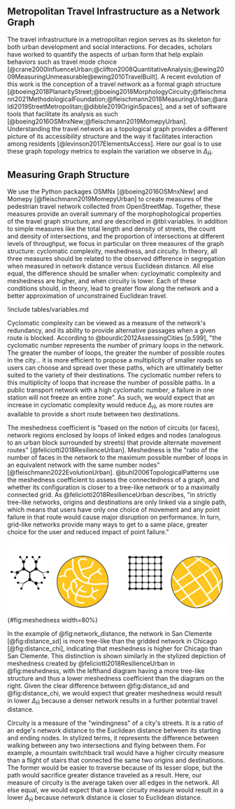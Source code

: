 ## Metropolitan Travel Infrastructure as a Network Graph

The travel infrastructure in a metropolitan region serves as its skeleton for both urban development
and social interactions. For decades, scholars have worked to quantify the aspects of urban form
that help explain behaviors such as travel mode choice
[@crane2000InfluenceUrban;@clifton2008QuantitativeAnalysis;@ewing2009MeasuringUnmeasurable@ewing2010TravelBuilt].
A recent evolution of this work is the conception of a travel network as a formal graph structure
[@boeing2018PlanarityStreet;@boeing2018MorphologyCircuity;@fleischmann2021MethodologicalFoundation;@fleischmann2018MeasuringUrban;@araldi2019StreetMetropolitan;@dibble2019OriginSpaces],
and a set of software tools that facilitate its analysis as such
[@boeing2016OSMnxNew;@fleischmann2019MomepyUrban]. Understanding the travel network as a topological
graph provides a different picture of its accessibility structure and the way it facilitates
interaction among residents [@levinson2017ElementsAccess]. Here our goal is to use these graph
topology metrics to explain the variation we observe in $\Delta_{\tilde{H}}$.

## Measuring Graph Structure

We use the Python packages OSMNx [@boeing2016OSMnxNew] and Momepy [@fleischmann2019MomepyUrban] to
create measures of the pedestrian travel network collected from OpenStreetMap. Together, these
measures provide an overall summary of the morphophological properties of the travel graph
structure, and are described in @tbl:variables. In addition to simple measures like the total length
and density of streets, the count and density of intersections, and the proportion of intersections
at different levels of throughput, we focus in particular on three measures of the graph structure:
cyclomatic complexity, meshedness, and circuity. In theory, all three measures should be related to
the observed difference in segregation when measured in network distance versus Euclidean distance.
All else equal, the difference should be smaller when: cycloymatic complexity and meshedness are
higher, and when circuity is lower. Each of these conditions should, in theory, lead to greater flow
along the network and a better approximation of unconstrained Euclidean travel.

<!-- 
To modify this table, edit the contents of data/network_variables.csv
then, generate the latex by running notebooks/model_difference.ipynb
-->

!include tables/variables.md

Cyclomatic complexity can be viewed as a measure of the network's redundancy, and its ability to
provide alternative passages when a given route is blocked. According to @bourdic2012AssessingCities
[p.599], "the cyclomatic number represents the number of primary loops in the network. The greater
the number of loops, the greater the number of possible routes in the city... it is more efficient
to propose a multiplicity of smaller roads so users can choose and spread over these paths, which
are ultimately better suited to the variety of their destinations. The cyclomatic number refers to
this multiplicity of loops that increase the number of possible paths. In a public transport network
with a high cyclomatic number, a failure in one station will not freeze an entire zone". As such, we
would expect that an increase in cyclomatic complexity would reduce $\Delta_{\tilde{H}}$, as more
routes are available to provide a short route between two destinations.

The meshedness coefficient is "based on the notion of circuits (or faces), network regions enclosed
by loops of linked edges and nodes (analogous to an urban block surrounded by streets) that provide
alternate movement routes" [@feliciotti2018ResilienceUrban]. Meshedness is the "ratio of the number
of faces in the network to the maximum possible number of loops in an equivalent network with the
same number nodes" [@fleischmann2022EvolutionUrban]. @buhl2006TopologicalPatterns use the meshedness
coefficient to assess the connectedness of a graph, and whether its configuration is closer to a
tree-like network or to a maximally connected grid. As @feliciotti2018ResilienceUrban describes, "in
strictly tree-like networks, origins and destinations are only linked via a single path, which means
that users have only one choice of movement and any point failure in that route would cause major
disruption on performance. In turn, grid-like networks provide many ways to get to a same place,
greater choice for the user and reduced impact of point failure."

<!-- Martin says she's cool with us using this fig -->
![Stylized Depiction of Meshedness by @feliciotti2018ResilienceUrban](figures/meshedness.png){#fig:meshedness width=80%}

In the example of @fig:network_distance, the network in San Clemente [@fig:distance_sd] is more
tree-like than the gridded network in Chicago [@fig:distance_chi], indicating that meshedness is
higher for Chicago than San Clemente. This distinction is shown similarly in the stylized depiction
of meshedness created by @feliciotti2018ResilienceUrban in @fig:meshedness, with the lefthand
diagram having a more tree-like structure and thus a lower meshedness coefficient than the diagram
on the right. Given the clear difference between @fig:distance_sd and @fig:distance_chi, we would
expect that greater meshedness would result in lower $\Delta_{\tilde{H}}$ because a denser network
results in a further potential travel distance.

Circuity is a measure of the "windingness" of a city's streets. It is a ratio of an edge's network
distance to the Euclidean distance between its starting and ending nodes. In stylized terms, it
represents the difference between walking between any two intersections and flying between them. For
example, a mountain switchback trail would have a higher circuity measure than a flight of stairs
that connected the same two origins and destinations. The former would be easier to traverse because
of its lesser slope, but the path would sacrifice greater distance traveled as a result.
Here, our measure of circuity is the average taken over all edges in the network. All else equal, we
would expect that a lower circuity measure would result in a lower $\Delta_{\tilde{H}}$ because
network distance is closer to Euclidean distance.

